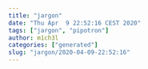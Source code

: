 ```yaml
---
title: "jargon"
date: "Thu Apr  9 22:52:16 CEST 2020"
tags: ["jargon", "pipotron"]
author: m1ch3l
categories: ["generated"]
slug: "jargon/2020-04-09-22:52:16"
---
```



